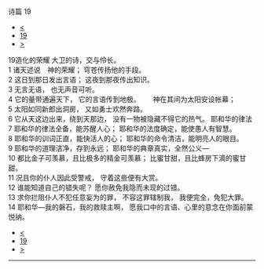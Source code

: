 ﻿





 诗篇 19




* [<](bible/PSA018.md)
* [19](bible/PSA.md)
* [>](bible/PSA020.md)



 
19造化的荣耀 大卫的诗，交与伶长。  
1 诸天述说　神的荣耀； 穹苍传扬他的手段。  
2 这日到那日发出言语； 这夜到那夜传出知识。  
3 无言无语， 也无声音可听。  
4 它的量带通遍天下， 它的言语传到地极。    　神在其间为太阳安设帐幕；  
5 太阳如同新郎出洞房， 又如勇士欢然奔路。  
6 它从天这边出来，绕到天那边， 没有一物被隐藏不得它的热气。 耶和华的律法  
7 耶和华的律法全备，能苏醒人心； 耶和华的法度确定，能使愚人有智慧。  
8 耶和华的训词正直，能快活人的心； 耶和华的命令清洁，能明亮人的眼目。  
9 耶和华的道理洁净，存到永远； 耶和华的典章真实，全然公义—  
10 都比金子可羡慕，且比极多的精金可羡慕； 比蜜甘甜，且比蜂房下滴的蜜甘甜。  
11 况且你的仆人因此受警戒， 守着这些便有大赏。  
12 谁能知道自己的错失呢？ 愿你赦免我隐而未现的过错。  
13 求你拦阻仆人不犯任意妄为的罪， 不容这罪辖制我， 我便完全，免犯大罪。     
14 耶和华—我的磐石，我的救赎主啊， 愿我口中的言语、心里的意念在你面前蒙悦纳。 
* [<](bible/PSA018.md)
* [19](bible/PSA.md)
* [>](bible/PSA020.md)





---









